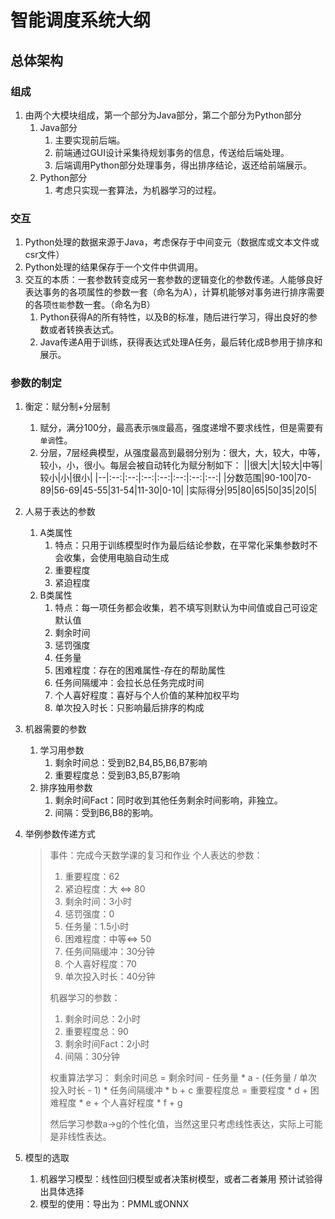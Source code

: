 # 智能调度系统大纲

## 总体架构

### 组成
1. 由两个大模块组成，第一个部分为Java部分，第二个部分为Python部分
   1. Java部分
      1. 主要实现前后端。
      2. 前端通过GUI设计采集待规划事务的信息，传送给后端处理。
      3. 后端调用Python部分处理事务，得出排序结论，返还给前端展示。
   2. Python部分
      1. 考虑只实现一套算法，为机器学习的过程。

### 交互
1. Python处理的数据来源于Java，考虑保存于中间变元（数据库或文本文件或csr文件）
2. Python处理的结果保存于一个文件中供调用。
3. 交互的本质：一套参数转变成另一套参数的逻辑变化的参数传递。人能够良好表达事务的各项属性的参数一套（命名为A），计算机能够对事务进行排序需要的各项`性能`参数一套。（命名为B）
   1. Python获得A的所有特性，以及B的标准，随后进行学习，得出良好的参数或者转换表达式。
   2. Java传递A用于训练，获得表达式处理A任务，最后转化成B参用于排序和展示。

### 参数的制定
1. 衡定：赋分制+分层制
   1. 赋分，满分100分，最高表示`强度`最高，强度递增不要求线性，但是需要有`单调`性。
   2. 分层，7层经典模型，从强度最高到最弱分别为：很大，大，较大，中等，较小，小，很小。每层会被自动转化为赋分制如下：
        ||很大|大|较大|中等|较小|小|很小|
        |--|:--:|:--:|:--:|:--:|:--:|:--:|:--:|
        |分数范围|90-100|70-89|56-69|45-55|31-54|11-30|0-10|
        |实际得分|95|80|65|50|35|20|5|

1. 人易于表达的参数
   1. A类属性
      1. 特点：只用于训练模型时作为最后结论参数，在平常化采集参数时不会收集，会使用电脑自动生成
      2. 重要程度
      3. 紧迫程度
   2. B类属性
      1. 特点：每一项任务都会收集，若不填写则默认为中间值或自己可设定默认值
      2. 剩余时间
      3. 惩罚强度
      4. 任务量
      5. 困难程度：存在的困难属性-存在的帮助属性
      6. 任务间隔缓冲：会拉长总任务完成时间
      7. 个人喜好程度：喜好与个人价值的某种加权平均
      8. 单次投入时长：只影响最后排序的构成
2. 机器需要的参数
   1. 学习用参数
      1. 剩余时间总：受到B2,B4,B5,B6,B7影响
      2. 重要程度总：受到B3,B5,B7影响
   2. 排序独用参数
      1. 剩余时间Fact：同时收到其他任务剩余时间影响，非独立。
      2. 间隔：受到B6,B8的影响。
3. 举例参数传递方式
   > 事件：完成今天数学课的复习和作业
   > 个人表达的参数：
   > 1. 重要程度：62
   > 2. 紧迫程度：大 $\iff$ 80
   > 3. 剩余时间：3小时
   > 4. 惩罚强度：0
   > 5. 任务量：1.5小时
   > 6. 困难程度：中等$\iff$ 50
   > 7. 任务间隔缓冲：30分钟
   > 8. 个人喜好程度：70
   > 9. 单次投入时长：40分钟
   > 
   > 机器学习的参数：
   > 1. 剩余时间总：2小时
   > 2. 重要程度总：90
   > 3. 剩余时间Fact：2小时
   > 4. 间隔：30分钟
   >
   > 权重算法学习：
   > 剩余时间总 = 剩余时间 - 任务量 * a - (任务量 / 单次投入时长 - 1) * 任务间隔缓冲 * b + c
   > 重要程度总 = 重要程度 * d + 困难程度 * e + 个人喜好程度 * f + g
   >
   > 然后学习参数a->g的个性化值，当然这里只考虑线性表达，实际上可能是非线性表达。

4. 模型的选取
   1. 机器学习模型：线性回归模型或者决策树模型，或者二者兼用
      预计试验得出具体选择
   2. 模型的使用：导出为：PMML或ONNX

